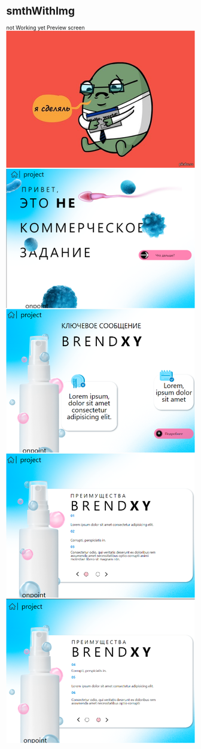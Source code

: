 # smthWithImg

not Working yet
Preview screen
![image](./screen/myWork.jpg?raw=true)
![image](./screen/Screenshot_1.png?raw=true)
![image](./screen/Screenshot_2.png?raw=true)
![image](./screen/Screenshot_3.png?raw=true)
![image](./screen/Screenshot_4.png?raw=true)
